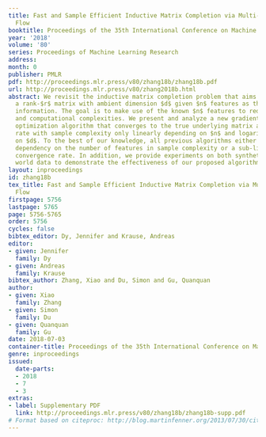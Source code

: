 ```yaml
---
title: Fast and Sample Efficient Inductive Matrix Completion via Multi-Phase Procrustes
  Flow
booktitle: Proceedings of the 35th International Conference on Machine Learning
year: '2018'
volume: '80'
series: Proceedings of Machine Learning Research
address: 
month: 0
publisher: PMLR
pdf: http://proceedings.mlr.press/v80/zhang18b/zhang18b.pdf
url: http://proceedings.mlr.press/v80/zhang2018b.html
abstract: We revisit the inductive matrix completion problem that aims to recover
  a rank-$r$ matrix with ambient dimension $d$ given $n$ features as the side prior
  information. The goal is to make use of the known $n$ features to reduce sample
  and computational complexities. We present and analyze a new gradient-based non-convex
  optimization algorithm that converges to the true underlying matrix at a linear
  rate with sample complexity only linearly depending on $n$ and logarithmically depending
  on $d$. To the best of our knowledge, all previous algorithms either have a quadratic
  dependency on the number of features in sample complexity or a sub-linear computational
  convergence rate. In addition, we provide experiments on both synthetic and real
  world data to demonstrate the effectiveness of our proposed algorithm.
layout: inproceedings
id: zhang18b
tex_title: Fast and Sample Efficient Inductive Matrix Completion via Multi-Phase Procrustes
  Flow
firstpage: 5756
lastpage: 5765
page: 5756-5765
order: 5756
cycles: false
bibtex_editor: Dy, Jennifer and Krause, Andreas
editor:
- given: Jennifer
  family: Dy
- given: Andreas
  family: Krause
bibtex_author: Zhang, Xiao and Du, Simon and Gu, Quanquan
author:
- given: Xiao
  family: Zhang
- given: Simon
  family: Du
- given: Quanquan
  family: Gu
date: 2018-07-03
container-title: Proceedings of the 35th International Conference on Machine Learning
genre: inproceedings
issued:
  date-parts:
  - 2018
  - 7
  - 3
extras:
- label: Supplementary PDF
  link: http://proceedings.mlr.press/v80/zhang18b/zhang18b-supp.pdf
# Format based on citeproc: http://blog.martinfenner.org/2013/07/30/citeproc-yaml-for-bibliographies/
---
```

